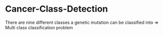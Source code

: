 # Cancer-Class-Detection
There are nine different classes a genetic mutation can be classified into => Multi class classification problem
